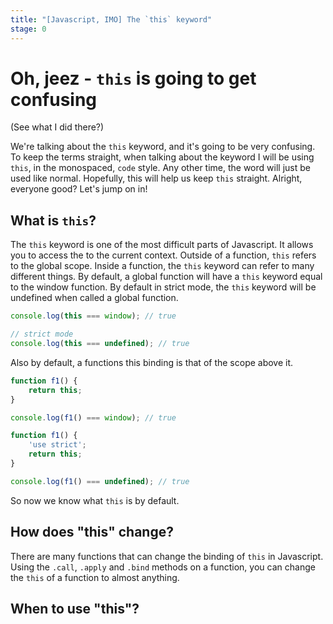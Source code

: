 ```yaml
---
title: "[Javascript, IMO] The `this` keyword"
stage: 0
---
```

# Oh, jeez - `this` is going to get confusing

(See what I did there?)

We're talking about the `this` keyword, and it's going to be very confusing. To keep the terms straight, when talking about the keyword I will be using `this`, in the monospaced, `code` style. Any other time, the word will just be used like normal. Hopefully, this will help us keep `this` straight. Alright, everyone good? Let's jump on in!

## What is `this`?

The `this` keyword is one of the most difficult parts of Javascript. It allows you to access the to the current context. Outside of a function, `this` refers to the global scope. Inside a function, the `this` keyword can refer to many different things. By default, a global function will have a `this` keyword equal to the window function. By default in strict mode, the `this` keyword will be undefined when called a global function.

```js
console.log(this === window); // true

// strict mode
console.log(this === undefined); // true

```

Also by default, a functions this binding is that of the scope above it.
```js
function f1() {
    return this;
}

console.log(f1() === window); // true

function f1() {
    'use strict';
    return this;
}

console.log(f1() === undefined); // true
```

So now we know what `this` is by default. 

## How does "this" change?

There are many functions that can change the binding of `this` in Javascript. Using the `.call`, `.apply` and `.bind` methods on a function, you can change the `this` of a function to almost anything.

## When to use "this"?
